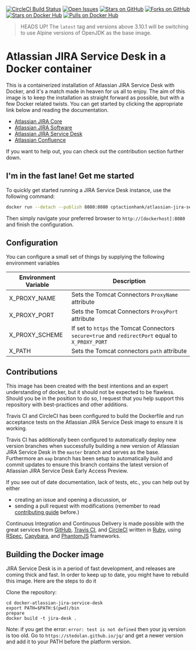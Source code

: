 [![CircleCI Build Status](https://img.shields.io/circleci/project/cptactionhank/docker-atlassian-jira-service-desk/master.svg?label=CircleCI)](https://circleci.com/gh/cptactionhank/docker-atlassian-jira-service-desk) [![Open Issues](https://img.shields.io/github/issues/cptactionhank/docker-atlassian-jira-service-desk.svg)](https://github.com/cptactionhank/docker-atlassian-jira-service-desk/issues) [![Stars on GitHub](https://img.shields.io/github/stars/cptactionhank/docker-atlassian-jira-service-desk.svg)](https://github.com/cptactionhank/docker-atlassian-jira-service-desk/stargazers) [![Forks on GitHub](https://img.shields.io/github/forks/cptactionhank/docker-atlassian-jira-service-desk.svg)](https://github.com/cptactionhank/docker-atlassian-jira-service-desk/network) [![Stars on Docker Hub](https://img.shields.io/docker/stars/cptactionhank/atlassian-jira-service-desk.svg)](https://hub.docker.com/r/cptactionhank/atlassian-jira-service-desk/) [![Pulls on Docker Hub](https://img.shields.io/docker/pulls/cptactionhank/atlassian-jira-service-desk.svg)](https://hub.docker.com/r/cptactionhank/atlassian-jira-service-desk/)

> HEADS UP! The `latest` tag and versions above 3.10.1 will be switching to use Alpine versions of OpenJDK as the base image.

# Atlassian JIRA Service Desk in a Docker container

This is a containerized installation of Atlassian JIRA Service Desk with Docker, and it's a match made in heaven for us all to enjoy. The aim of this image is to keep the installation as straight forward as possible, but with a few Docker related twists. You can get started by clicking the appropriate link below and reading the documentation.

* [Atlassian JIRA Core](https://cptactionhank.github.io/docker-atlassian-jira)
* [Atlassian JIRA Software](https://cptactionhank.github.io/docker-atlassian-jira-software)
* [Atlassian JIRA Service Desk](https://cptactionhank.github.io/docker-atlassian-jira-service-desk)
* [Atlassian Confluence](https://cptactionhank.github.io/docker-atlassian-confluence)

If you want to help out, you can check out the contribution section further down.

## I'm in the fast lane! Get me started

To quickly get started running a JIRA Service Desk instance, use the following command:
```bash
docker run --detach --publish 8080:8080 cptactionhank/atlassian-jira-service-desk:latest
```

Then simply navigate your preferred browser to `http://[dockerhost]:8080` and finish the configuration.

## Configuration

You can configure a small set of things by supplying the following environment variables

| Environment Variable   | Description |
| ---------------------- | ----------- |
| X_PROXY_NAME           | Sets the Tomcat Connectors `ProxyName` attribute |
| X_PROXY_PORT           | Sets the Tomcat Connectors `ProxyPort` attribute |
| X_PROXY_SCHEME         | If set to `https` the Tomcat Connectors `secure=true` and `redirectPort` equal to `X_PROXY_PORT`   |
| X_PATH                 | Sets the Tomcat connectors `path` attribute |

## Contributions

This image has been created with the best intentions and an expert understanding of docker, but it should not be expected to be flawless. Should you be in the position to do so, I request that you help support this repository with best-practices and other additions.

Travis CI and CircleCI has been configured to build the Dockerfile and run acceptance tests on the Atlassian JIRA Service Desk image to ensure it is working.

Travis CI has additionally been configured to automatically deploy new version branches when successfully building a new version of Atlassian JIRA Service Desk in the `master` branch and serves as the base. Furthermore an `eap` branch has been setup to automatically build and commit updates to ensure this branch contains the latest version of Atlassian JIRA Service Desk Early Access Preview.

If you see out of date documentation, lack of tests, etc., you can help out by either
- creating an issue and opening a discussion, or
- sending a pull request with modifications (remember to read [contributing guide](https://github.com/cptactionhank/docker-atlassian-jira-service-desk/blob/master/CONTRIBUTING.md) before.)

Continuous Integration and Continuous Delivery is made possible with the great services from [GitHub](https://github.com), [Travis CI](https://travis-ci.org/), and [CircleCI](https://circleci.com/) written in [Ruby](https://www.ruby-lang.org/), using [RSpec](http://rspec.info/), [Capybara](https://jnicklas.github.io/capybara/), and [PhantomJS](http://phantomjs.org/) frameworks.

## Building the Docker image

JIRA Service Desk is in a period of fast development, and releases are coming thick and fast. In order to keep up to date, you might have to rebuild this image. Here are the steps to do it

Clone the repository:
```git clone git@github.com:cptactionhank/docker-atlassian-jira-service-desk.git
cd docker-atlassian-jira-service-desk
export PATH=$PATH:$(pwd)/bin
prepare
docker build -t jira-desk .
```

Note: if you get the error:
```error: test is not defined```
then your jq version is too old. Go to `https://stedolan.github.io/jq/` and get a newer version and add it to your PATH before the platform version.

